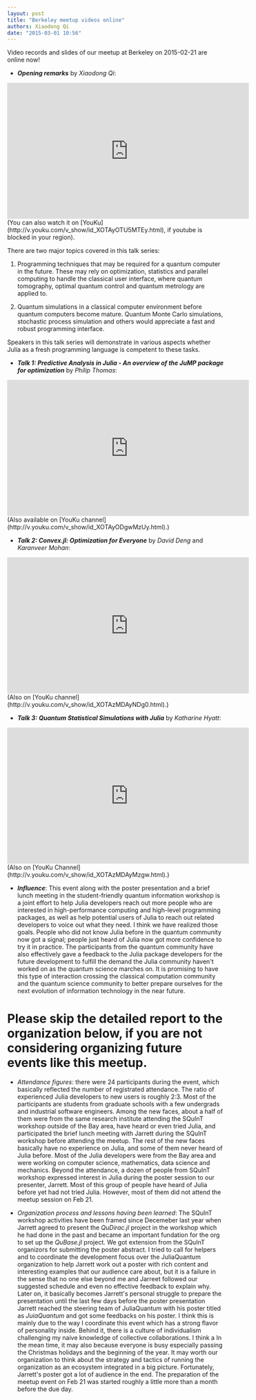```yaml
---
layout: post
title: "Berkeley meetup videos online"
authors: Xiaodong Qi
date: "2015-03-01 10:56"
---
```


Video records and slides of our meetup at Berkeley on 2015-02-21 are online now! 

* ***Opening remarks*** by *Xiaodong Qi*:
 
<iframe width="560" height="315" src="https://www.youtube.com/embed/1LrKFaLqwqg" frameborder="0" allowfullscreen></iframe>
(You can also watch it on [YouKu](http://v.youku.com/v_show/id_XOTAyOTU5MTEy.html), if youtube is blocked in your region).

There are two major topics covered in this talk series:

  1. Programming techniques that may be required for a quantum computer in the future. 
These may rely on optimization, statistics and parallel computing to handle the classical user interface, where quantum tomography, optimal quantum control and quantum metrology are applied to. 


  2. Quantum simulations in a classical computer environment before quantum computers become mature. 
Quantum Monte Carlo simulations, stochastic process simulation and others would appreciate a fast and robust programming interface. 

Speakers in this talk series will demonstrate in various aspects whether Julia as a fresh programming language is competent to these tasks. 

* ***Talk 1: Predictive Analysis in Julia - An overview of the JuMP package for optimization*** by *Philip Thomas*:

<iframe width="560" height="315" src="https://www.youtube.com/embed/MANoOghiCbQ" frameborder="0" allowfullscreen></iframe>
(Also available on [YouKu channel](http://v.youku.com/v_show/id_XOTAyODgwMzUy.html).)


* ***Talk 2: Convex.jl: Optimization for Everyone*** by *David Deng* and *Karanveer Mohan*:

<iframe width="560" height="315" src="https://www.youtube.com/embed/Xi7L4JYyjOA" frameborder="0" allowfullscreen></iframe>
(Also on [YouKu channel](http://v.youku.com/v_show/id_XOTAzMDAyNDg0.html).)


* ***Talk 3: Quantum Statistical Simulations with Julia*** by *Katharine Hyatt*: 

<iframe width="560" height="315" src="https://www.youtube.com/embed/S3tLgDU74XA" frameborder="0" allowfullscreen></iframe>
(Also on [YouKu Channel](http://v.youku.com/v_show/id_XOTAzMDAyMzgw.html).) 


* ***Influence***: 
This event along with the poster presentation and a brief lunch meeting in the student-friendly quantum information workshop is a joint effort to help Julia developers reach out more people who are interested in high-performance computing and high-level programming packages, as well as help potential users of Julia to reach out related developers to voice out what they need. 
I think we have realized those goals. 
People who did not know Julia before in the quantum community now got a signal; people just heard of Julia now got more confidence to try it in practice. The participants from the quantum community have also effectively gave a feedback to the Julia package developers for the future development to fulfill the demand the Julia community haven't worked on as the quantum science marches on. 
It is promising to have this type of interaction crossing the classical computation community and the quantum science community to better prepare ourselves for the next evolution of information technology in the near future. 


Please skip the detailed report to the organization below, if you are not considering organizing future events like this meetup.
================================================================================================================================

* *Attendance figures*: there were 24 participants during the event, which basically reflected the number of registrated attendance. 
The ratio of experienced Julia developers to new users is roughly 2:3. 
Most of the participants are students from graduate schools with a few undergrads and industrial software engineers. 
    Among the new faces, about a half of them were from the same research institute attending the SQuInT workshop outside of the Bay area, have heard or even tried Julia, and participated the brief lunch meeting with Jarrett during the SQuInT workshop before attending the meetup. The rest of the new faces basically have no experience on Julia, and some of them never heard of Julia before. 
    Most of the Julia developers were from the Bay area and were working on computer science, mathematics, data science and mechanics. 
    Beyond the attendance, a dozen of people from SQuInT workshop expressed interest in Julia during the poster session to our presenter, Jarrett. Most of this group of people have heard of Julia before yet had not tried Julia. However, most of them did not attend the meetup session on Feb 21. 

* *Organization process and lessons having been learned*: 
    The SQuInT workshop activities have been framed since Decemeber last year when Jarrett agreed to present the *QuDirac.jl* project in the workshop which he had done in the past and became an important fundation for the org to set up the *QuBase.jl* project. We got extension from the SQuInT organizors for submitting the poster abstract. I tried to call for helpers and to coordinate the development focus over the JuliaQuantum organization to help Jarrett work out a poster with rich content and interesting examples that our audience care about, but it is a failure in the sense that no one else beyond me and Jarreet followed our suggested schedule and even no effective feedback to explain why. Later on, it basically becomes Jarrett's personal struggle to prepare the presentation until the last few days before the poster presentation Jarrett reached the steering team of JuliaQuantum with his poster titled as *JuiaQuantum* and got some feedbacks on his poster. I think this is mainly due to the way I coordinate this event which has a strong flavor of personality inside. Behind it, there is a culture of individualism challenging my naive knowledge of collective collaborations. I think a In the mean time, it may also because everyone is busy especially passing the Christmas holidays and the beginning of the year. It may worth our organization to think about the strategy and tactics of running the organization as an ecosystem integrated in a big picture. Fortunately, Jarrett's poster got a lot of audience in the end. 
    The preparation of the meetup event on Feb 21 was started roughly a little more than a month before the due day.  